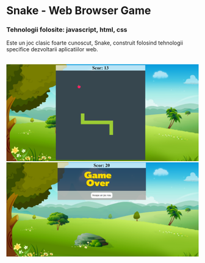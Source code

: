 # Snake - Web Browser Game
### Tehnologii folosite: javascript, html, css
Este un joc clasic foarte cunoscut, Snake, construit folosind tehnologii specifice 
dezvoltarii aplicatiilor web.<br/><br/>

![gameplay](https://github.com/StroeAndrei/JS-SnakeGame/blob/master/screenshots/gameplay.png)<br/>
![score](https://github.com/StroeAndrei/JS-SnakeGame/blob/master/screenshots/score.png)

